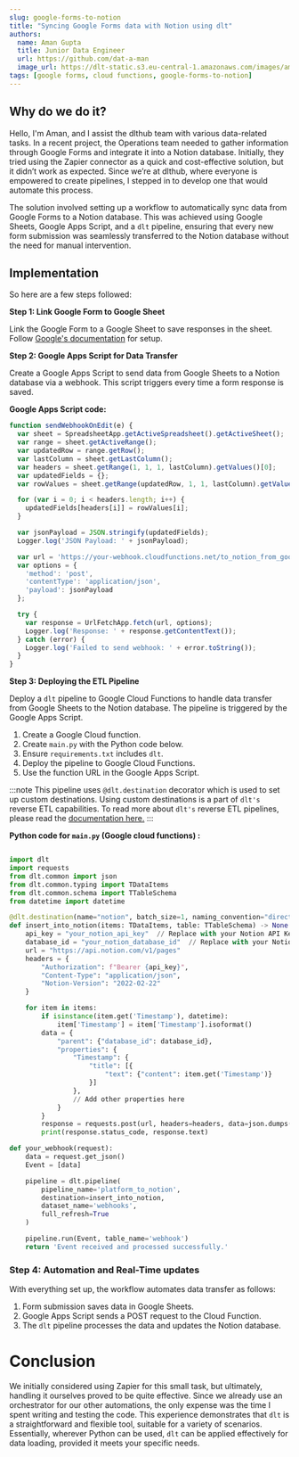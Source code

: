 ```yaml
---
slug: google-forms-to-notion
title: "Syncing Google Forms data with Notion using dlt"
authors:
  name: Aman Gupta
  title: Junior Data Engineer
  url: https://github.com/dat-a-man
  image_url: https://dlt-static.s3.eu-central-1.amazonaws.com/images/aman.png
tags: [google forms, cloud functions, google-forms-to-notion]
---
```


## Why do we do it?

Hello, I'm Aman, and I assist the dlthub team with various data-related tasks. In a recent project, the Operations team needed to gather information through Google Forms and integrate it into a Notion database. Initially, they tried using the Zapier connector as a quick and cost-effective solution, but it didn’t work as expected. Since we’re at dlthub, where everyone is empowered to create pipelines, I stepped in to develop one that would automate this process.

The solution involved setting up a workflow to automatically sync data from Google Forms to a Notion database. This was achieved using Google Sheets, Google Apps Script, and a `dlt` pipeline, ensuring that every new form submission was seamlessly transferred to the Notion database without the need for manual intervention.

## Implementation

So here are a few steps followed:

**Step 1: Link Google Form to Google Sheet**

Link the Google Form to a Google Sheet to save responses in the sheet. Follow [Google's documentation](https://support.google.com/docs/answer/2917686?hl=en#zippy=%2Cchoose-where-to-store-responses) for setup.

**Step 2: Google Apps Script for Data Transfer**

Create a Google Apps Script to send data from Google Sheets to a Notion database via a webhook. This script triggers every time a form response is saved.

**Google Apps Script code:**

```jsx
function sendWebhookOnEdit(e) {
  var sheet = SpreadsheetApp.getActiveSpreadsheet().getActiveSheet();
  var range = sheet.getActiveRange();
  var updatedRow = range.getRow();
  var lastColumn = sheet.getLastColumn();
  var headers = sheet.getRange(1, 1, 1, lastColumn).getValues()[0];
  var updatedFields = {};
  var rowValues = sheet.getRange(updatedRow, 1, 1, lastColumn).getValues()[0];

  for (var i = 0; i < headers.length; i++) {
    updatedFields[headers[i]] = rowValues[i];
  }

  var jsonPayload = JSON.stringify(updatedFields);
  Logger.log('JSON Payload: ' + jsonPayload);

  var url = 'https://your-webhook.cloudfunctions.net/to_notion_from_google_forms'; // Replace with your Cloud Function URL
  var options = {
    'method': 'post',
    'contentType': 'application/json',
    'payload': jsonPayload
  };

  try {
    var response = UrlFetchApp.fetch(url, options);
    Logger.log('Response: ' + response.getContentText());
  } catch (error) {
    Logger.log('Failed to send webhook: ' + error.toString());
  }
}
```

**Step 3: Deploying the ETL Pipeline**

Deploy a `dlt` pipeline to Google Cloud Functions to handle data transfer from Google Sheets to the Notion database. The pipeline is triggered by the Google Apps Script.

1. Create a Google Cloud function.
2. Create `main.py` with the Python code below.
3. Ensure `requirements.txt` includes `dlt`.
4. Deploy the pipeline to Google Cloud Functions.
5. Use the function URL in the Google Apps Script.

:::note
This pipeline uses  `@dlt.destination` decorator which is used to set up custom destinations. Using custom destinations is a part of `dlt's` reverse ETL capabilities. To read more about `dlt's` reverse ETL pipelines, please read the [documentation here.](https://dlthub.com/docs/dlt-ecosystem/destinations/destination)
:::

**Python code for `main.py` (Google cloud functions) :**

```python

import dlt
import requests
from dlt.common import json
from dlt.common.typing import TDataItems
from dlt.common.schema import TTableSchema
from datetime import datetime

@dlt.destination(name="notion", batch_size=1, naming_convention="direct", skip_dlt_columns_and_tables=True)
def insert_into_notion(items: TDataItems, table: TTableSchema) -> None:
    api_key = "your_notion_api_key"  // Replace with your Notion API Key
    database_id = "your_notion_database_id"  // Replace with your Notion Database ID
    url = "https://api.notion.com/v1/pages"
    headers = {
        "Authorization": f"Bearer {api_key}",
        "Content-Type": "application/json",
        "Notion-Version": "2022-02-22"
    }

    for item in items:
        if isinstance(item.get('Timestamp'), datetime):
            item['Timestamp'] = item['Timestamp'].isoformat()
        data = {
            "parent": {"database_id": database_id},
            "properties": {
                "Timestamp": {
                    "title": [{
                        "text": {"content": item.get('Timestamp')}
                    }]
                },
                // Add other properties here
            }
        }
        response = requests.post(url, headers=headers, data=json.dumps(data))
        print(response.status_code, response.text)

def your_webhook(request):
    data = request.get_json()
    Event = [data]

    pipeline = dlt.pipeline(
        pipeline_name='platform_to_notion',
        destination=insert_into_notion,
        dataset_name='webhooks',
        full_refresh=True
    )

    pipeline.run(Event, table_name='webhook')
    return 'Event received and processed successfully.'

```

### Step 4: Automation and Real-Time updates

With everything set up, the workflow automates data transfer as follows:

1. Form submission saves data in Google Sheets.
2. Google Apps Script sends a POST request to the Cloud Function.
3. The `dlt` pipeline processes the data and updates the Notion database.

# Conclusion

We initially considered using Zapier for this small task, but ultimately, handling it ourselves proved to be quite effective. Since we already use an orchestrator for our other automations, the only expense was the time I spent writing and testing the code. This experience demonstrates that `dlt` is a straightforward and flexible tool, suitable for a variety of scenarios. Essentially, wherever Python can be used, `dlt` can be applied effectively for data loading, provided it meets your specific needs.